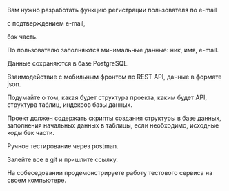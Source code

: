 Вам нужно разработать функцию регистрации пользователя по e-mail 

с подтверждением e-mail,

бэк часть.

По пользователю заполняются минимальные данные: ник, имя, е-mail.

Данные сохраняются в базе PostgreSQL.

Взаимодействие с мобильным фронтом по REST API, данные в формате json.

Подумайте о том, какая будет структура проекта, каким будет API, структура таблиц, индексов базы данных.

Проект должен содержать скрипты создания структуры в базе данных,
заполнения начальных данных в таблицы, если необходимо, исходные коды бэк части.

Ручное тестирование через postman.

Залейте все в git и пришлите ссылку. 

На собеседовании продемонстрируете работу тестового сервиса на своем компьютере.
